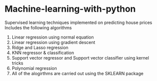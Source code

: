 # Machine-learning-with-python
Supervised learning techniques implemented on predicting house prices
Includes the following algorithms
1. Linear regression using normal equation
2. Linear regression using gradient descent
3. Ridge and Lasso regression 
4. KNN regressor & classification
5. Support vector regressor and Support vector classifier using kernel tricks
6. Polynomial regression 
7. All of the alogirthms are carried out using the SKLEARN package 
